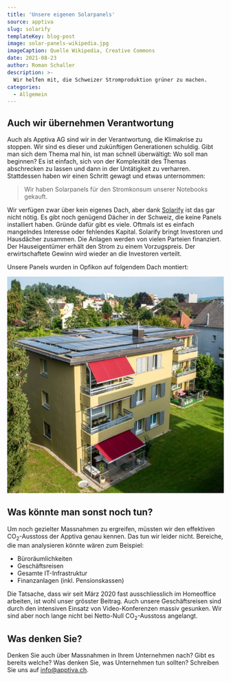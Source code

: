 ```yaml
---
title: 'Unsere eigenen Solarpanels'
source: apptiva
slug: solarify
templateKey: blog-post
image: solar-panels-wikipedia.jpg
imageCaption: Quelle Wikipedia, Creative Commons
date: 2021-08-23
author: Roman Schaller
description: >-
  Wir helfen mit, die Schweizer Stromproduktion grüner zu machen.
categories:
  - Allgemein
---
```


## Auch wir übernehmen Verantwortung

Auch als Apptiva AG sind wir in der Verantwortung, die Klimakrise zu stoppen. Wir sind es dieser und zukünftigen Generationen schuldig. Gibt man sich dem Thema mal hin, ist man schnell überwältigt: Wo soll man beginnen? Es ist einfach, sich von der Komplexität des Themas abschrecken zu lassen und dann in der Untätigkeit zu verharren. Stattdessen haben wir einen Schritt gewagt und etwas unternommen:

> Wir haben Solarpanels für den Stromkonsum unserer Notebooks gekauft.

Wir verfügen zwar über kein eigenes Dach, aber dank [Solarify](https://solarify.ch/) ist das gar nicht nötig. Es gibt noch genügend Dächer in der Schweiz, die keine Panels installiert haben. Gründe dafür gibt es viele. Oftmals ist es einfach mangelndes Interesse oder fehlendes Kapital. Solarify bringt Investoren und Hausdächer zusammen. Die Anlagen werden von vielen Parteien finanziert. Der Hauseigentümer erhält den Strom zu einem Vorzugspreis. Der erwirtschaftete Gewinn wird wieder an die Investoren verteilt.

Unsere Panels wurden in Opfikon auf folgendem Dach montiert:

![Unsere Solarpanels in Opfikon](./solarpanels-opfikon.jpg 'Unsere Solarpanels sind auf diesem Dach in Opfikon montiert.')

## Was könnte man sonst noch tun?

Um noch gezielter Massnahmen zu ergreifen, müssten wir den effektiven CO<sub>2</sub>-Ausstoss der Apptiva genau kennen. Das tun wir leider nicht. Bereiche, die man analysieren könnte wären zum Beispiel:

- Büroräumlichkeiten
- Geschäftsreisen
- Gesamte IT-Infrastruktur
- Finanzanlagen (inkl. Pensionskassen)

Die Tatsache, dass wir seit März 2020 fast ausschliesslich im Homeoffice arbeiten, ist wohl unser grösster Beitrag. Auch unsere Geschäftsreisen sind durch den intensiven Einsatz von Video-Konferenzen massiv gesunken. Wir sind aber noch lange nicht bei Netto-Null CO<sub>2</sub>-Ausstoss angelangt.

## Was denken Sie?

Denken Sie auch über Massnahmen in Ihrem Unternehmen nach? Gibt es bereits welche? Was denken Sie, was Unternehmen tun sollten? Schreiben Sie uns auf [info@­apptiva.ch](mailto:info@apptiva.ch).
